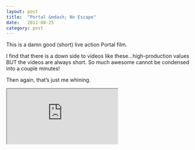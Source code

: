 ```yaml
---
layout: post
title:  "Portal &mdash; No Escape"
date:   2011-08-25
category: post
---
```


This is a damn good (short) live action Portal film.

I find that there is a down side to videos like these&hellip;high-production values BUT the videos are always short. So much awesome cannot be condensed into a couple minutes!

Then again, that&rsquo;s just me whining.

<div class="video-container">
  <iframe src="http://youtube.com/embed/4drucg1A6Xk?wmode=opaque"></iframe>
</div>